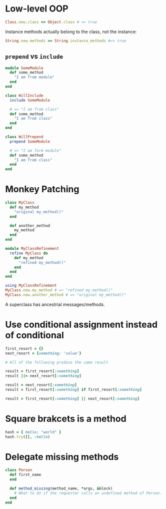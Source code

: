 # Low-level OOP

```ruby
Class.new.class == Object.class # => true
```

Instance methods actually belong to the class, not the instance:

```ruby
String.new.methods == String.instance_methods #=> true
```

## `prepend` vs `include`

```ruby
module SomeModule
  def some_method
    "I am from module"
  end
end

class WillInclude
  include SomeModule

  # => "I am from class"
  def some_method
    "I am from class"
  end
end

class WillPrepend
  prepend SomeModule

  # => "I am form module"
  def some_method
    "I am from class"
  end
end
```

# Monkey Patching

```ruby
class MyClass
  def my_method
    "original my_method()"
  end

  def another_method
    my_method
  end
end

module MyClassRefinement
  refine MyClass do
    def my_method
      "refined my_method()"
    end
  end
end

using MyClassRefinement
MyClass.new.my_method # => "refined my_method()"
MyClass.new.another_method # => "original my_method()"
```

A superclass has ancestrial messages/methods.



# Use conditional assignment instead of conditional
```ruby
first_resort = {}
next_resort = {something: 'value'}

# All of the following produce the same result

result = first_resort[:something]
result ||= next_resort[:something]

result = next_resort[:something]
result = first_resort[:something] if first_resort[:something]

result = first_resort[:something] || next_resort[:something]
```
# Square brakcets is a method
```ruby
hash = { hello: "world" }
hash.try([], :hello)
```
# Delegate missing methods
```ruby
class Person
  def first_name
  end

  def method_missing(method_name, *args, &block)
    # What to do if the requester calls an undefined method of Person.
  end
end
```